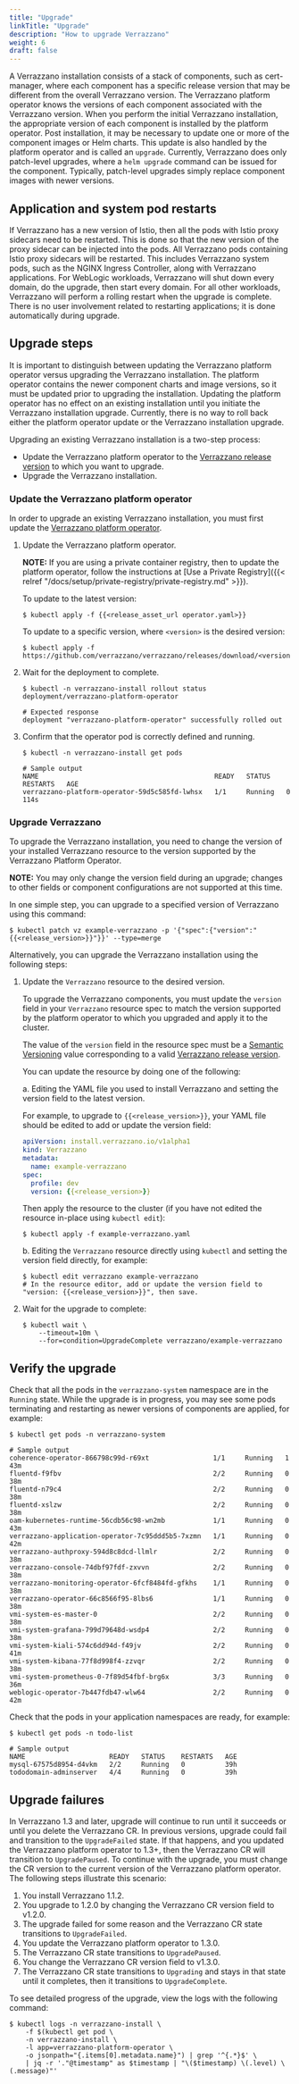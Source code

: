 ```yaml
---
title: "Upgrade"
linkTitle: "Upgrade"
description: "How to upgrade Verrazzano"
weight: 6
draft: false
---
```


A Verrazzano installation consists of a stack of components, such as cert-manager, where each component has a
specific release version that may be different from the overall Verrazzano version.  The Verrazzano platform operator
knows the versions of each component associated with the Verrazzano version.  When you perform the initial Verrazzano
installation, the appropriate version of each component is installed by the platform operator.
Post installation, it may be necessary to update one or more of the component images or Helm charts.  This update is also
handled by the platform operator and is called an `upgrade`.  Currently, Verrazzano does only patch-level upgrades,
where a `helm upgrade` command can be issued for the component.  Typically, patch-level upgrades simply replace component
images with newer versions.

## Application and system pod restarts
If Verrazzano has a new version of Istio, then all the pods with Istio proxy sidecars
need to be restarted.  This is done so that the new version of the proxy sidecar can be injected into the pods.
All Verrazzano pods containing Istio proxy sidecars will be restarted.  This includes Verrazzano system pods,
such as the NGINX Ingress Controller, along with Verrazzano applications.  For WebLogic workloads, Verrazzano
will shut down every domain, do the upgrade, then start every domain.  For all other workloads, Verrazzano will perform a rolling restart
when the upgrade is complete.  There is no user involvement related to restarting applications; it is done automatically during upgrade.

## Upgrade steps
It is important to distinguish between updating the Verrazzano platform operator versus upgrading the Verrazzano installation.
The platform operator contains the newer component charts and image versions, so it must be updated prior to upgrading the installation.
Updating the platform operator has no effect on an existing installation until you initiate the Verrazzano installation upgrade.
Currently, there is no way to roll back either the platform operator update or the Verrazzano installation upgrade.  

Upgrading an existing Verrazzano installation is a two-step process:

* Update the Verrazzano platform operator to the [Verrazzano release version](https://github.com/verrazzano/verrazzano/releases/) to which you want to upgrade.
* Upgrade the Verrazzano installation.  

### Update the Verrazzano platform operator
In order to upgrade an existing Verrazzano installation, you must first update the [Verrazzano platform operator](https://github.com/verrazzano/verrazzano).

1. Update the Verrazzano platform operator.

   **NOTE:** If you are using a private container registry, then to update the platform operator, follow the instructions at [Use a Private Registry]({{< relref "/docs/setup/private-registry/private-registry.md" >}}).

   To update to the latest version:

   ```
   $ kubectl apply -f {{<release_asset_url operator.yaml>}}
   ```

   To update to a specific version, where `<version>` is the desired version:

   ```
   $ kubectl apply -f https://github.com/verrazzano/verrazzano/releases/download/<version>/operator.yaml
   ```


1. Wait for the deployment to complete.

   ```
   $ kubectl -n verrazzano-install rollout status deployment/verrazzano-platform-operator

   # Expected response
   deployment "verrazzano-platform-operator" successfully rolled out
   ```

1. Confirm that the operator pod is correctly defined and running.

   ```
   $ kubectl -n verrazzano-install get pods

   # Sample output
   NAME                                            READY   STATUS    RESTARTS   AGE
   verrazzano-platform-operator-59d5c585fd-lwhsx   1/1     Running   0          114s
   ```

### Upgrade Verrazzano

To upgrade the Verrazzano installation, you need to change the version of your installed Verrazzano resource to the version supported by the
Verrazzano Platform Operator.

**NOTE:** You may only change the version field during an upgrade; changes to other fields or component configurations are not supported at this time.

In one simple step, you can upgrade to a specified version of Verrazzano using this command:

   ```
   $ kubectl patch vz example-verrazzano -p '{"spec":{"version":"{{<release_version>}}"}}' --type=merge
   ```
Alternatively, you can upgrade the Verrazzano installation using the following steps:
1. Update the `Verrazzano` resource to the desired version.

      To upgrade the Verrazzano components, you must update the `version` field in your `Verrazzano` resource spec to
      match the version supported by the platform operator to which you upgraded and apply it to the cluster.

      The value of the `version` field in the resource spec must be a [Semantic Versioning](https://semver.org/) value
      corresponding to a valid [Verrazzano release version](https://github.com/verrazzano/verrazzano/releases/).

      You can update the resource by doing one of the following:

      a. Editing the YAML file you used to install Verrazzano and setting the version field to the latest version.

      For example, to upgrade to `{{<release_version>}}`, your YAML file should be edited to add or update the version field:

      ```yaml
      apiVersion: install.verrazzano.io/v1alpha1
      kind: Verrazzano
      metadata:
        name: example-verrazzano
      spec:
        profile: dev
        version: {{<release_version>}}
      ```

      Then apply the resource to the cluster (if you have not edited the resource in-place using `kubectl edit`):

      ```
      $ kubectl apply -f example-verrazzano.yaml
      ```

      b. Editing the `Verrazzano` resource directly using `kubectl` and setting the version field directly, for example:

      ```
      $ kubectl edit verrazzano example-verrazzano
      # In the resource editor, add or update the version field to "version: {{<release_version>}}", then save.
      ```

1. Wait for the upgrade to complete:

   ```
   $ kubectl wait \
       --timeout=10m \
       --for=condition=UpgradeComplete verrazzano/example-verrazzano
   ```

## Verify the upgrade

Check that all the pods in the `verrazzano-system` namespace are in the `Running` state.  While the upgrade is in progress,
you may see some pods terminating and restarting as newer versions of components are applied, for example:
```
$ kubectl get pods -n verrazzano-system

# Sample output
coherence-operator-866798c99d-r69xt                1/1     Running   1          43m
fluentd-f9fbv                                      2/2     Running   0          38m
fluentd-n79c4                                      2/2     Running   0          38m
fluentd-xslzw                                      2/2     Running   0          38m
oam-kubernetes-runtime-56cdb56c98-wn2mb            1/1     Running   0          43m
verrazzano-application-operator-7c95ddd5b5-7xzmn   1/1     Running   0          42m
verrazzano-authproxy-594d8c8dcd-llmlr              2/2     Running   0          38m
verrazzano-console-74dbf97fdf-zxvvn                2/2     Running   0          38m
verrazzano-monitoring-operator-6fcf8484fd-gfkhs    1/1     Running   0          38m
verrazzano-operator-66c8566f95-8lbs6               1/1     Running   0          38m
vmi-system-es-master-0                             2/2     Running   0          38m
vmi-system-grafana-799d79648d-wsdp4                2/2     Running   0          38m
vmi-system-kiali-574c6dd94d-f49jv                  2/2     Running   0          41m
vmi-system-kibana-77f8d998f4-zzvqr                 2/2     Running   0          38m
vmi-system-prometheus-0-7f89d54fbf-brg6x           3/3     Running   0          36m
weblogic-operator-7b447fdb47-wlw64                 2/2     Running   0          42m
```

Check that the pods in your application namespaces are ready, for example:
```
$ kubectl get pods -n todo-list

# Sample output
NAME                     READY   STATUS    RESTARTS   AGE
mysql-67575d8954-d4vkm   2/2     Running   0          39h
tododomain-adminserver   4/4     Running   0          39h
```

## Upgrade failures

In Verrazzano 1.3 and later, upgrade will continue to run until it succeeds or until you delete the Verrazzano CR.  In previous versions,
upgrade could fail and transition to the `UpgradeFailed` state.  If that happens, and you updated the Verrazzano platform operator to 1.3+,
then the Verrazzano CR will transition to `UpgradePaused`.  To continue with the upgrade, you must change the CR version to the current
version of the Verrazzano platform operator.  The following steps illustrate this scenario:

1. You install Verrazzano 1.1.2.
2. You upgrade to 1.2.0 by changing the Verrazzano CR version field to v1.2.0.
3. The upgrade failed for some reason and the Verrazzano CR state transitions to `UpgradeFailed`.
4. You update the Verrazzano platform operator to 1.3.0.
5. The Verrazzano CR state transitions to `UpgradePaused`.
6. You change the Verrazzano CR version field to v1.3.0.
7. The Verrazzano CR state transitions to `Upgrading` and stays in that state until it completes, then it transitions to `UpgradeComplete`.  


To see detailed progress of the upgrade, view the logs with the following command:

```
$ kubectl logs -n verrazzano-install \
    -f $(kubectl get pod \
    -n verrazzano-install \
    -l app=verrazzano-platform-operator \
    -o jsonpath="{.items[0].metadata.name}") | grep '^{.*}$' \
    | jq -r '."@timestamp" as $timestamp | "\($timestamp) \(.level) \(.message)"'
```
